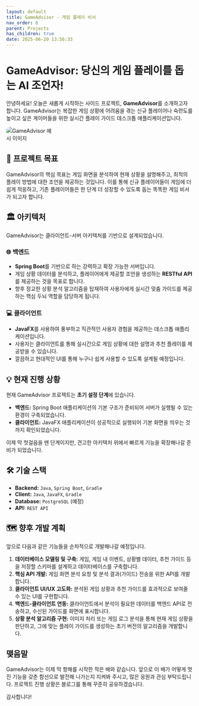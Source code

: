 ```yaml
---
layout: default
title: GameAdvisor - 게임 플레이 비서
nav_order: 6
parent: Projects
has_children: true
date: 2025-06-20 13:56:33
---
```


# GameAdvisor: 당신의 게임 플레이를 돕는 AI 조언자!

안녕하세요! 오늘은 새롭게 시작하는 사이드 프로젝트, **GameAdvisor**를 소개하고자 합니다. GameAdvisor는 복잡한 게임 상황에 어려움을 겪는 신규 플레이어나 숙련도를 높이고 싶은 게이머들을 위한 실시간 플레이 가이드 데스크톱 애플리케이션입니다.

<img src="../../../../assets/images/profile/스크린샷 2025-01-07 오후 4.08.28.png" alt="GameAdvisor 예시 이미지" style="max-width: 25%; border-radius: 10px; transition: transform 0.3s ease;">

## 🚀 프로젝트 목표

GameAdvisor의 핵심 목표는 게임 화면을 분석하여 현재 상황을 설명해주고, 최적의 플레이 방법에 대한 조언을 제공하는 것입니다. 이를 통해 신규 플레이어들이 게임에 더 쉽게 적응하고, 기존 플레이어들은 한 단계 더 성장할 수 있도록 돕는 똑똑한 게임 비서가 되고자 합니다.

## 🏛️ 아키텍처

GameAdvisor는 클라이언트-서버 아키텍처를 기반으로 설계되었습니다.

### 🌐 백엔드

-   **Spring Boot**를 기반으로 하는 강력하고 확장 가능한 서버입니다.
-   게임 상황 데이터를 분석하고, 플레이어에게 제공할 조언을 생성하는 **RESTful API**를 제공하는 것을 목표로 합니다.
-   향후 정교한 상황 분석 알고리즘을 탑재하여 사용자에게 실시간 맞춤 가이드를 제공하는 핵심 두뇌 역할을 담당하게 됩니다.

### 💻 클라이언트

-   **JavaFX**를 사용하여 풍부하고 직관적인 사용자 경험을 제공하는 데스크톱 애플리케이션입니다.
-   사용자는 클라이언트를 통해 실시간으로 게임 상황에 대한 설명과 추천 플레이를 제공받을 수 있습니다.
-   깔끔하고 현대적인 UI를 통해 누구나 쉽게 사용할 수 있도록 설계될 예정입니다.

## 💡 현재 진행 상황

현재 GameAdvisor 프로젝트는 **초기 설정 단계**에 있습니다.

-   **백엔드:** Spring Boot 애플리케이션의 기본 구조가 준비되어 서버가 실행될 수 있는 환경이 구축되었습니다.
-   **클라이언트:** JavaFX 애플리케이션이 성공적으로 실행되어 기본 화면을 띄우는 것까지 확인되었습니다.

이제 막 첫걸음을 뗀 단계이지만, 견고한 아키텍처 위에서 빠르게 기능을 확장해나갈 준비가 되었습니다.

## 🛠️ 기술 스택

-   **Backend:** `Java`, `Spring Boot`, `Gradle`
-   **Client:** `Java`, `JavaFX`, `Gradle`
-   **Database:** `PostgreSQL` (예정)
-   **API:** `REST API`

## 🗺️ 향후 개발 계획

앞으로 다음과 같은 기능들을 순차적으로 개발해나갈 예정입니다.

1.  **데이터베이스 모델링 및 구축:** 게임, 게임 내 이벤트, 상황별 데이터, 추천 가이드 등을 저장할 스키마를 설계하고 데이터베이스를 구축합니다.
2.  **핵심 API 개발:** 게임 화면 분석 요청 및 분석 결과(가이드) 전송을 위한 API를 개발합니다.
3.  **클라이언트 UI/UX 고도화:** 분석된 게임 상황과 추천 가이드를 효과적으로 보여줄 수 있는 UI를 구현합니다.
4.  **백엔드-클라이언트 연동:** 클라이언트에서 분석이 필요한 데이터를 백엔드 API로 전송하고, 수신된 가이드를 화면에 표시합니다.
5.  **상황 분석 알고리즘 구현:** 이미지 처리 또는 게임 로그 분석을 통해 현재 게임 상황을 판단하고, 그에 맞는 플레이 가이드를 생성하는 초기 버전의 알고리즘을 개발합니다.

## 맺음말

GameAdvisor는 이제 막 항해를 시작한 작은 배와 같습니다. 앞으로 이 배가 어떻게 멋진 기능을 갖춘 함선으로 발전해 나가는지 지켜봐 주시고, 많은 응원과 관심 부탁드립니다. 프로젝트 진행 상황은 블로그를 통해 꾸준히 공유하겠습니다.

감사합니다! 